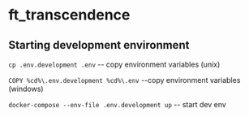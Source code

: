 # ft_transcendence


## Starting development environment
```cp .env.development .env``` -- copy environment variables (unix)

```COPY %cd%\.env.development %cd%\.env``` --copy environment variables (windows)

```docker-compose --env-file .env.development up``` -- start dev env 
